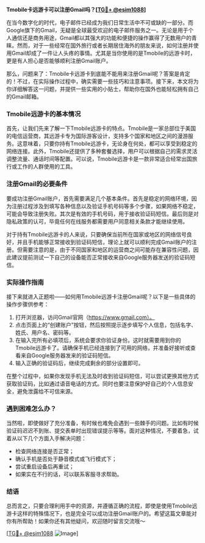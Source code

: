 **Tmobile卡远游卡可以注册Gmail吗？[[TG💪+ @esim1088](https://t.me/s/esim1088)]**

在当今数字化的时代，电子邮件已经成为我们日常生活中不可或缺的一部分。而Google旗下的Gmail，无疑是全球最受欢迎的电子邮件服务之一。无论是用于个人通信还是商务用途，Gmail都以其强大的功能和便捷的操作赢得了无数用户的青睐。然而，对于一些经常在国外旅行或者长期居住海外的朋友来说，如何注册并使用Gmail却成了一件让人头疼的事情。尤其是当你使用的是Tmobile的远游卡时，更是有人担心是否能够顺利注册Gmail账户。

那么，问题来了：Tmobile卡远游卡到底能不能用来注册Gmail呢？答案是肯定的！不过，在实际操作过程中，确实需要一些技巧和注意事项。接下来，本文将为你详细解答这一问题，并提供一些实用的小贴士，帮助你在国外也能轻松拥有自己的Gmail邮箱。

### Tmobile远游卡的基本情况

首先，让我们先来了解一下Tmobile远游卡的特点。Tmobile是一家总部位于美国的电信运营商，其远游卡专为国际游客设计，支持多个国家和地区之间的漫游服务。这意味着，只要你持有Tmobile远游卡，无论身在何处，都可以享受到稳定的网络连接。此外，Tmobile还提供了多种套餐选择，用户可以根据自己的需求灵活调整流量、通话时间等配置。可以说，Tmobile远游卡是一款非常适合经常出国旅行或工作的人群使用的工具。

### 注册Gmail的必要条件

要成功注册Gmail账户，首先需要满足几个基本条件。首先是稳定的网络环境，因为注册过程涉及到填写各种信息以及验证手机号码等多个步骤，如果网络不稳定，可能会导致注册失败。其次是有效的手机号码，用于接收验证码短信。最后则是对隐私政策的认可，毕竟任何在线服务都需要用户同意相关条款才能继续使用。

对于持有Tmobile远游卡的人来说，只要确保当前所在国家或地区的网络信号良好，并且手机能够正常接收到验证码短信，理论上就可以顺利完成Gmail账户的注册。但需要注意的是，由于不同国家和地区的运营商之间可能存在兼容性问题，因此建议提前测试一下自己的设备能否正常接收来自Google服务器发送的验证码短信。

### 实际操作指南

接下来就进入正题啦——如何用Tmobile远游卡注册Gmail呢？以下是一些具体的操作步骤供参考：

1. 打开浏览器，访问Gmail官网（https://www.gmail.com）。
2. 点击页面上的“创建账户”按钮，然后按照提示逐步填写个人信息，包括名字、姓氏、用户名、密码等。
3. 在输入完所有必填项后，系统会要求你验证身份。这时就需要用到你的Tmobile远游卡了。请确保手机已经连接到了可用的网络，并准备好接听或查看来自Google服务器发来的验证码短信。
4. 输入正确的验证码后，继续完成剩余的部分设置即可。

在整个过程中，如果你发现手机无法及时收到验证码短信，可以尝试更换其他方式获取验证码，比如通过语音电话的方式。同时也要注意保护好自己的个人信息安全，避免泄露给不可信来源。

### 遇到困难怎么办？

当然啦，即使做好了充分准备，有时候也难免会遇到一些棘手的问题。比如有时候验证码迟迟不到账、提交表单时出现错误提示等等。面对这种情况，不要着急，试着从以下几个方面入手解决问题：

- 检查网络连接是否正常；
- 确认手机是否处于静音模式或飞行模式下；
- 尝试重启设备后再重试；
- 如果实在不行的话，可以联系客服寻求帮助。

### 结语

总而言之，只要合理利用手中的资源，并遵循正确的流程，即使是使用Tmobile远游卡这样的特殊情况下，也是完全可以成功注册Gmail账户的。希望这篇文章能对你有所帮助！如果你还有其他疑问，欢迎随时留言交流哦～ 

[[TG💪+ @esim1088](https://t.me/s/esim1088) ![Image](https://i.postimg.cc/4NQfJmqS/Snipaste-2025-05-13-00-14-12.png)]